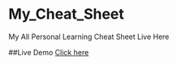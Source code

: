 # My_Cheat_Sheet
My All Personal Learning Cheat Sheet Live Here 

##Live Demo
[Click here](https://ajayshrma.github.io/My_Cheat_Sheet/)
